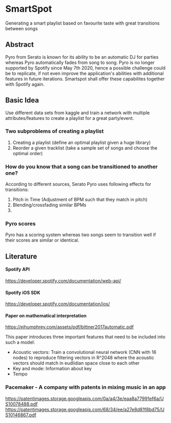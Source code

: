 # SmartSpot
Generating a smart playlist based on favourite taste with great transitions between songs

## Abstract

Pyro from Serato is known for its ability to be an automatic DJ for parties whereas Pyro automatically fades from song to song. Pyro is no longer supported by Spotify since May 7th 2020, hence a possible challenge could be to replicate, if not even improve the application's abilities with additional features in future iterations. Smartspot shall offer these capabilites together with Spotify again. 

## Basic Idea

Use different data sets from kaggle and train a network with multiple attributes/features to create a playlist for a great party/event.

### Two subproblems of creating a playlist

1. Creating a playlist (define an optimal playlist given a huge library)
2. Reorder a given tracklist (take a sample set of songs and choose the optimal order)

### How do you know that a song can be transitioned to another one?

According to different sources, Serato Pyro uses following effects for transitions:

1. Pitch in Time (Adjustment of BPM such that they match in pitch)
2. Blending/crossfading similar BPMs
3. 

### Pyro scores

Pyro has a scoring system whereas two songs seem to transition well if their scores are similar or identical. 



## Literature 

#### Spotify API

https://developer.spotify.com/documentation/web-api/

#### Spotify iOS SDK

https://developer.spotify.com/documentation/ios/

#### Paper on mathematical interpretation

https://ejhumphrey.com/assets/pdf/bittner2017automatic.pdf

This paper introduces three important features that need to be included into such a model:

- Acoustic vectors: Train a convolutional neural network (CNN with 16 nodes) to reproduce filtering vectors in R^2048 where the acoustic vectors should match in eudlidian space close to each other
- Key and mode: Information about key
- Tempo

### Pacemaker - A company with patents in mixing music in an app

https://patentimages.storage.googleapis.com/0a/a4/3e/eaa8a77991ef6a/US10078488.pdf
https://patentimages.storage.googleapis.com/68/34/ee/a27e8d81f8bd75/US10146867.pdf
